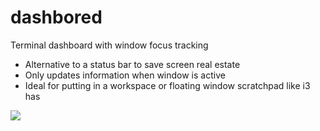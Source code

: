 # dashbored

Terminal dashboard with window focus tracking

* Alternative to a status bar to save screen real estate
* Only updates information when window is active
* Ideal for putting in a workspace or floating window scratchpad like i3 has

![](https://user-images.githubusercontent.com/17207277/194129005-3e695492-bb66-4463-ae96-2020ee2e604f.png)
